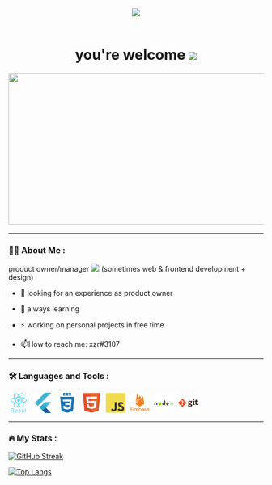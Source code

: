 <div id="header" align="center">
  <img src="https://media.giphy.com/media/hv5AEBpH3ZyNoRnABG/giphy.gif" width="400"/>
</div>
<div id="counter" align="center">
 <img src="https://komarev.com/ghpvc/?username=xzrgod&style=flat-square&color=blue" alt=""/>
  <h1>
  you're welcome
  <img src="https://media.giphy.com/media/hvRJCLFzcasrR4ia7z/giphy.gif" width="30px"/>
</h1>
</div>
<div align="center">
  <img src="https://media.giphy.com/media/oYQ9HRm5Mo7VXeMNVR/giphy.gif" width="600" height="300"/>
</div>

---

### :woman_technologist: About Me :
product owner/manager <img src="https://media.giphy.com/media/WUlplcMpOCEmTGBtBW/giphy.gif" width="30"> (sometimes web & frontend development + design)

- :telescope: looking for an experience as product owner

- :seedling: always learning

- :zap: working on personal projects in free time

- :mailbox:How to reach me: xzr#3107

---

### :hammer_and_wrench: Languages and Tools :
<div>
  <img src="https://github.com/devicons/devicon/blob/master/icons/react/react-original-wordmark.svg" title="React" alt="React" width="40" height="40"/>&nbsp;
  <img src="https://github.com/devicons/devicon/blob/master/icons/flutter/flutter-original.svg" title="Flutter" alt="Flutter" width="40" height="40"/>&nbsp;
  <img src="https://github.com/devicons/devicon/blob/master/icons/css3/css3-plain-wordmark.svg"  title="CSS3" alt="CSS" width="40" height="40"/>&nbsp;
  <img src="https://github.com/devicons/devicon/blob/master/icons/html5/html5-original.svg" title="HTML5" alt="HTML" width="40" height="40"/>&nbsp;
  <img src="https://github.com/devicons/devicon/blob/master/icons/javascript/javascript-original.svg" title="JavaScript" alt="JavaScript" width="40" height="40"/>&nbsp;
  <img src="https://github.com/devicons/devicon/blob/master/icons/firebase/firebase-plain-wordmark.svg" title="Firebase" alt="Firebase" width="40" height="40"/>&nbsp;
  <img src="https://github.com/devicons/devicon/blob/master/icons/nodejs/nodejs-original-wordmark.svg" title="NodeJS" alt="NodeJS" width="40" height="40"/>&nbsp;
  <img src="https://github.com/devicons/devicon/blob/master/icons/git/git-original-wordmark.svg" title="Git" alt="Git" width="40" height="40"/>&nbsp;
</div>

---

### :fire: My Stats :

[![GitHub Streak](http://github-readme-streak-stats.herokuapp.com?user=xzrgod&theme=dark&background=000000)](https://git.io/streak-stats)

[![Top Langs](https://github-readme-stats.vercel.app/api/top-langs/?username=xzrgod&layout=compact&theme=vision-friendly-dark)](https://github.com/anuraghazra/github-readme-stats)




